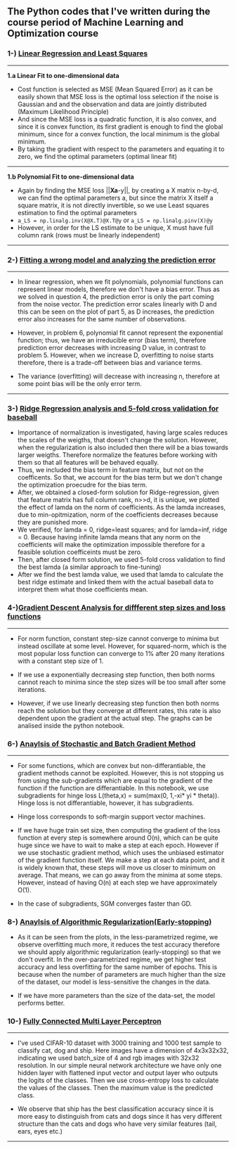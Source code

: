 ## The Python codes that I've written during the course period of Machine Learning and Optimization course
### 1-) [Linear Regression and Least Squares](./1-LinearRegression/hw1_coding.ipynb)
***
**1.a Linear Fit to one-dimensional data** 
* Cost function is selected as MSE (Mean Squared Error) as it can be easily
shown that MSE loss is the optimal loss selection if the noise is Gaussian and
and the observation and data are jointly distributed (Maximum Likelihood Principle)
* And since the MSE loss is a quadratic function, it is also convex, and since it is
convex function, its first gradient is enough to find the global minimum, since 
for a convex function, the local minimum is the global minimum.
* By taking the gradient with respect to the parameters and equating it to zero,
we find the optimal parameters (optimal linear fit)
***
**1.b Polynomial Fit to one-dimensional data**
* Again by finding the MSE loss ||**Xa**-y||, by creating a X matrix n-by-d, we
can find the optimal parameters a, but since the matrix X itself a square matrix,
it is not directly invertible, so we use Least squares estimation to find the
optimal parameters
* `a_LS = np.linalg.inv(X@X.T)@X.T@y` or `a_LS = np.linalg.pinv(X)@y`
* However, in order for the LS estimate to be unique, X must have full column rank (rows must be linearly independent)
***

### 2-) [Fitting a wrong model and analyzing the prediction error](./2-PredictionError/hw2_coding.ipynb)
***
* In linear regression, when we fit polynomials, polynomial functions can represent linear models, therefore we don't have a bias error. Thus as we solved in question 4, the prediction error is only the part coming from the noise vector. The prediction error scales linearly with D and this can be seen on the plot of part 5, as D increases, the prediction error also increases for the same number of observations.

* However, in problem 6, polynomial fit cannot represent the exponential function; thus, we have an irreducible error (bias term), therefore prediction error decreases with increasing D value, in contrast to problem 5. However, when we increase D, overfitting to noise starts therefore, there is a trade-off between bias and variance terms.

* The variance (overfitting) will decrease with increasing n, therefore at some point bias will be the only error term.
***
### 3-) [Ridge Regression analysis and 5-fold cross validation for baseball](./3-RidgeRegCrossVal/hw3_me.ipynb)

* Importance of normalization is investigated, having large scales reduces the scales of the weigths, that doesn't change the solution. However, when the regularization is also included then there will be a bias towards larger weigths. Therefore normalize the features before working with them so that all features will be behaved equally.
* Thus, we included the bias term in feature matrix, but not on the coefficents. So that, we account for the bias term but we don't change the optimization proecudre for the bias term.
* After, we obtained a closed-form solution for Ridge-regression, given that feature matrix has full column rank, n>>d, it is unique, we plotted the effect of lamda on the  norm of coefficients. As the lamda increases, due to min-opitmization, norm of the coefficients decreases because they are punished more.
* We verified, for lamda = 0, ridge=least squares; and for lamda=inf, ridge = 0. Because having infinite lamda means that any norm on the coefficients will make the optimization impossible therefore for a feasible solution coefficeints must be zero.
* Then, after closed form solution, we used 5-fold cross validation to find the best lamda (a similar approach to fine-tuning)
* After we find the best lamda value, we used that lamda to calculate the best ridge estimate and linked them with the actual baseball data to interpret them what those coefficients mean.

### 4-)[Gradient Descent Analysis for diffferent step sizes and loss functions](./4-GradientDescentAnalysis/hw4.ipynb)
***
* For norm function, constant step-size cannot converge to minima but instead oscillate at some level. However, for squared-norm, which is the most popular loss function can converge to 1% after 20 many iterations with a constant step size of 1.

* If we use a exponentially decreasing step function, then both norms cannot reach to minima since the step sizes will be too small after some iterations.

* However, if we use linearly decreasing step function then both norms reach the solution but they converge at different rates, this rate is also dependent upon the gradient at the actual step. The graphs can be analised inside the python notebook.

### 6-) [Anaylsis of Stochastic and Batch Gradient Method](./6-StochasticGradientMethod/hw6_v2.ipynb)
***
* For some functions, which are convex but non-differantiable, the gradient methods cannot be exploited. However, this is not stopping us from using the sub-gradients which are equal to the gradient of the function if the function are differantiable. In this notebook, we use subgradients for hinge loss L(theta,x) = sum(max(0, 1,-xi* yi * theta)). Hinge loss is not differantiable, however, it has subgradients.

* Hinge loss corresponds to soft-margin support vector machines.

* If we have huge train set size, then computing the gradient of the loss function at every step is somewhere around O(n), which can be quite huge since we have to wait to make a step at each epoch. However if we use stochastic gradient method, which uses the unbiased estimator of the gradient function itself. We make a step at each data point, and it is widely known that, these steps will move us closer to minimum on average. That means, we can go away from the minima at some steps. However, instead of having O(n) at each step we have approximately O(1).

* In the case of subgradients, SGM converges faster than GD.

### 8-) [Anaylsis of Algorithmic Regularization(Early-stopping)](./8-EarlyStopping/logistic_regression_with_early_stopping.ipynb)

* As it can be seen from the plots, in the less-parametrized regime, we observe overfitting much more, it reduces the test accuracy therefore we should apply algorithmic regularization (early-stopping) so that we don't overfit. In the over-parametrized regime, we get higher test accuracy and less overfitting for the same number of epochs. This is because when the number of parameters are much higher than the size of the dataset, our model is less-sensitive the changes in the data.

* If we have more parameters than the size of the data-set, the model performs better.

### 10-) [Fully Connected Multi Layer Perceptron](./10-FullyConnectedNN/neural_networks_pytorch.ipynb)
***
* I've used CIFAR-10 dataset with 3000 training and 1000 test sample to classify cat, dog and ship. Here images have a dimension of 4x3x32x32, indicating we used batch_size of 4 and rgb images with 32x32 resolution. In our simple neural network architecture we have only one hidden layer with flattened input vector and output layer who outputs the logits of the classes. Then we use cross-entropy loss to calculate the values of the classes. Then the maximum value is the predicted class.

* We observe that ship has the best classification accuracy since it is more easy to distinguish from cats and dogs since it has very different structure than the cats and dogs who have very similar features (tail, ears, eyes etc.)
****
